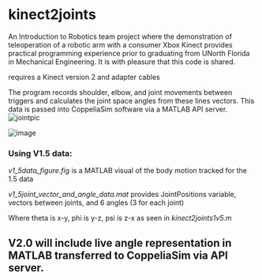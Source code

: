 # kinect2joints

An Introduction to Robotics team project where the demonstration of teleoperation of a robotic arm with a consumer Xbox Kinect provides practical programming experience prior to graduating from UNorth Florida in Mechanical Engineering. It is with pleasure that this code is shared.

requires a Kinect version 2 and adapter cables

The program records shoulder, elbow, and joint movements between triggers and calculates the joint space angles from these lines vectors. This data is passed into CoppeliaSim software via a MATLAB API server.
![jointpic](https://user-images.githubusercontent.com/77357736/112859927-54092b00-9081-11eb-9b95-0717876bab66.png)

![image](https://user-images.githubusercontent.com/77357736/113426670-cccdf700-93a1-11eb-997b-be21d4a97db7.png)


### Using V1.5 data:

_v1_5data_figure.fig_ is a MATLAB visual of the body motion tracked for the 1.5 data

_v1_5joint_vector_and_angle_data.mat_ provides JointPositions variable, vectors between joints, and 6 angles (3 for each joint)

Where theta is x-y, phi is y-z, psi is z-x as seen in _kinect2joints1v5.m_

## V2.0 will include live angle representation in MATLAB transferred to CoppeliaSim via API server.
